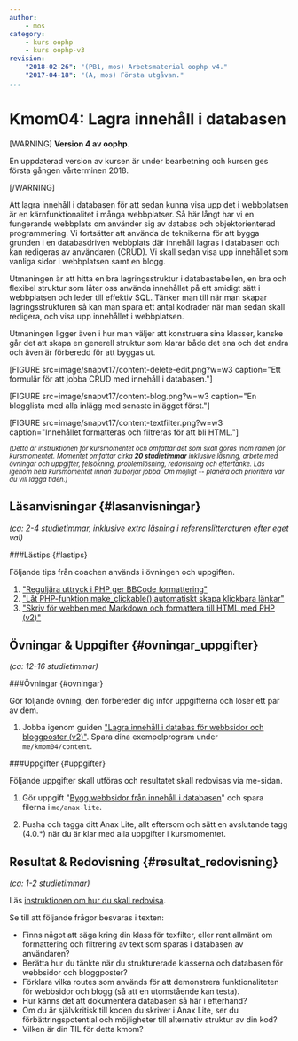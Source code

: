 ```yaml
---
author:
    - mos
category:
    - kurs oophp
    - kurs oophp-v3
revision:
    "2018-02-26": "(PB1, mos) Arbetsmaterial oophp v4."
    "2017-04-18": "(A, mos) Första utgåvan."
...
```

Kmom04: Lagra innehåll i databasen
==================================

[WARNING]
**Version 4 av oophp.**

En uppdaterad version av kursen är under bearbetning och kursen ges första gången vårterminen 2018.

[/WARNING]

<!--
Du bekantar dig med begrepp som interface och traits.
Inloggning till webbplats?
Embryo till eshop sql?
-->


Att lagra innehåll i databasen för att sedan kunna visa upp det i webbplatsen är en kärnfunktionalitet i många webbplatser. Så här långt har vi en fungerande webbplats om använder sig av databas och objektorienterad programmering. Vi fortsätter att använda de teknikerna för att bygga grunden i en databasdriven webbplats där innehåll lagras i databasen och kan redigeras av användaren (CRUD). Vi skall sedan visa upp innehållet som vanliga sidor i webbplatsen samt en blogg.

Utmaningen är att hitta en bra lagringsstruktur i databastabellen, en bra och flexibel struktur som låter oss använda innehållet på ett smidigt sätt i webbplatsen och leder till effektiv SQL. Tänker man till när man skapar lagringsstrukturen så kan man spara ett antal kodrader när man sedan skall redigera, och visa upp innehållet i webbplatsen.

Utmaningen ligger även i hur man väljer att konstruera sina klasser, kanske går det att skapa en generell struktur som klarar både det ena och det andra och även är förberedd för att byggas ut.

<!--
Visa hur markdown formattering, bbcode.
anax/textfilter
-->

[FIGURE src=image/snapvt17/content-delete-edit.png?w=w3 caption="Ett formulär för att jobba CRUD med innehåll i databasen."]

[FIGURE src=image/snapvt17/content-blog.png?w=w3 caption="En blogglista med alla inlägg med senaste inlägget först."]

[FIGURE src=image/snapvt17/content-textfilter.png?w=w3 caption="Innehållet formatteras och filtreras för att bli HTML."]

<small><i>(Detta är instruktionen för kursmomentet och omfattar det som skall göras inom ramen för kursmomentet. Momentet omfattar cirka **20 studietimmar** inklusive läsning, arbete med övningar och uppgifter, felsökning, problemlösning, redovisning och eftertanke. Läs igenom hela kursmomentet innan du börjar jobba. Om möjligt -- planera och prioritera var du vill lägga tiden.)</i></small>

<!--stop-->





Läsanvisningar  {#lasanvisningar}
---------------------------------

*(ca: 2-4 studietimmar, inklusive extra läsning i referenslitteraturen efter eget val)*



<!--
###Artiklar {#artiklar}

Läs följande artiklar.

-->


###Lästips {#lastips}

Följande tips från coachen används i övningen och uppgiften.

1. ["Reguljära uttryck i PHP ger BBCode formattering"](coachen/reguljara-uttryck-i-php-ger-bbcode-formattering)
1. ["Låt PHP-funktion make_clickable() automatiskt skapa klickbara länkar"](coachen/lat-php-funktion-make-clickable-automatiskt-skapa-klickbara-lankar)
1. ["Skriv för webben med Markdown och formattera till HTML med PHP (v2)"](coachen/skriv-for-webben-med-markdown-och-formattera-till-html-med-php-v2)



Övningar & Uppgifter  {#ovningar_uppgifter}
-------------------------------------------

*(ca: 12-16 studietimmar)*


###Övningar {#ovningar}

Gör följande övning, den förbereder dig inför uppgifterna och löser ett par av dem.

1. Jobba igenom guiden ["Lagra innehåll i databas för webbsidor och bloggposter (v2)"](kunskap/lagra-innehall-i-databas-for-webbsidor-och-bloggposter-v2). Spara dina exempelprogram under `me/kmom04/content`.



###Uppgifter {#uppgifter}

Följande uppgifter skall utföras och resultatet skall redovisas via me-sidan.

1. Gör uppgift "[Bygg webbsidor från innehåll i databasen](uppgift/bygg-webbsidor-fran-innehall-i-databasen)" och spara filerna i `me/anax-lite`. <!-- Gör egen WordPress med page, posts -->

1. Pusha och tagga ditt Anax Lite, allt eftersom och sätt en avslutande tagg (4.0.\*) när du är klar med alla uppgifter i kursmomentet.

<!--
1. Gör uppgiften "[Skapa en klass för textfiltrering och formattering](uppgift/skapa-en-klass-for-textfiltrering-och-formattering)". Den färdiga klassen integrerar du i `me/anax-lite`. Vill du testa och utveckla i en separat katalog så använder du `me/kmom04/textfilter`.

1. Gör uppgiften "[Dokumentera din ER-modell med Reverse Engineering](uppgift/dokumentera-din-er-modell-med-reverse-engineering)". Spara resultatet i `me/kmom04/er1`.
-->



<!--
Gör följande extrauppgifter om du har tid, lust eller ambition.

1. Anax Flat File.

-->



Resultat & Redovisning  {#resultat_redovisning}
-----------------------------------------------

*(ca: 1-2 studietimmar)*

Läs [instruktionen om hur du skall redovisa](./../redovisa).

Se till att följande frågor besvaras i texten:

* Finns något att säga kring din klass för texfilter, eller rent allmänt om formattering och filtrering av text som sparas i databasen av användaren?
* Berätta hur du tänkte när du strukturerade klasserna och databasen för webbsidor och bloggposter?
* Förklara vilka routes som används för att demonstrera funktionaliteten för webbsidor och blogg (så att en utomstående kan testa).
* Hur känns det att dokumentera databasen så här i efterhand?
* Om du är självkritisk till koden du skriver i Anax Lite, ser du förbättringspotential och möjligheter till alternativ struktur av din kod?
* Vilken är din TIL för detta kmom?
